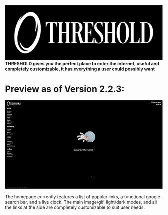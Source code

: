 ![Threshold Logo](images/threshold_logo.png)
**THRESHOLD gives you the perfect place to enter the internet, useful and completely customizable, it has everything a user could possibly want**

# Preview as of Version 2.2.3:
![2.0.0 Preview](images/previews/preview2.2.3.gif)

The homepage currently features a list of popular links, a functional google search bar, and a live clock.
The main image/gif, light/dark modes, and all the links at the side are completely customizable to suit user needs.
